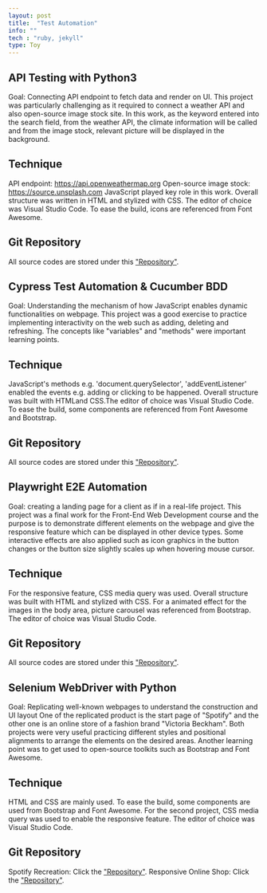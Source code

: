 ```yaml
---
layout: post
title:  "Test Automation"
info: ""
tech : "ruby, jekyll"
type: Toy
---
```


## API Testing with Python3
Goal: Connecting API endpoint to fetch data and render on UI. 
This project was particularly challenging as it required to connect a weather API and also open-source image stock site.
In this work, as the keyword entered into the search field, from the weather API, the climate information will be called and from the image stock, 
relevant picture will be displayed in the background.

## Technique
API endpoint: https://api.openweathermap.org 
Open-source image stock: https://source.unsplash.com
JavaScript played key role in this work.
Overall structure was written in HTML and stylized with CSS.
The editor of choice was Visual Studio Code. 
To ease the build, icons are referenced from Font Awesome.


## Git Repository
All source codes are stored under this ["Repository"](https://github.com/morgenstern89/Weather-App.git). 



## Cypress Test Automation & Cucumber BDD
Goal: Understanding the mechanism of how JavaScript enables dynamic functionalities on webpage. 
This project was a good exercise to practice implementing interactivity on the web such as adding, deleting and refreshing. 
The concepts like "variables" and "methods" were important learning points.

## Technique
JavaScript's methods e.g. 'document.querySelector', 'addEventListener' enabled the events e.g. adding or clicking to be happened.
Overall structure was built with HTMLand CSS.The editor of choice was Visual Studio Code.
To ease the build, some components are referenced from Font Awesome and Bootstrap.


## Git Repository
All source codes are stored under this ["Repository"](https://github.com/morgenstern89/To-Do-List.git). 



## Playwright E2E Automation
Goal: creating a landing page for a client as if in a real-life project. 
This project was a final work for the Front-End Web Development course and the purpose is to demonstrate different elements on the webpage and give the responsive feature which can be displayed in other device types. Some interactive effects are also applied such as icon graphics in the button changes or the button size slightly scales up when hovering mouse cursor.

## Technique
For the responsive feature, CSS media query was used.
Overall structure was built with HTML and stylized with CSS.
For a animated effect for the images in the body area, picture carousel was referenced from Bootstrap.
The editor of choice was Visual Studio Code.


## Git Repository
All source codes are stored under this ["Repository"](https://github.com/morgenstern89/Demo-Website-Project.git). 



## Selenium WebDriver with Python
Goal: Replicating well-known webpages to understand the construction and UI layout 
One of the replicated product is the start page of "Spotify" and the other one is an online store of a fashion brand "Victoria Beckham".
Both projects were very useful practicing different styles and positional alignments to arrange the elements on the desired areas.
Another learning point was to get used to open-source toolkits such as Bootstrap and Font Awesome.

## Technique
HTML and CSS are mainly used.
To ease the build, some components are used from Bootstrap and Font Awesome.
For the second project, CSS media query was used to enable the responsive feature.
The editor of choice was Visual Studio Code.


## Git Repository
Spotify Recreation: Click the ["Repository"](https://github.com/morgenstern89/HTML-CSS-Making-Spotify-Website.git). 
Responsive Online Shop: Click the ["Repository"](https://github.com/morgenstern89/HTML-CSS-Responsive-Online-Shop.git). 


